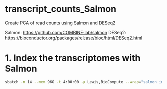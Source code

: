 # transcript_counts_Salmon
Create PCA of read counts using Salmon and DESeq2

  Salmon: https://github.com/COMBINE-lab/salmon
  DESeq2: https://bioconductor.org/packages/release/bioc/html/DESeq2.html


# 1. Index the transcriptomes with Salmon
```bash
sbatch -n 14 --mem 96G -t 4:00:00 -p Lewis,BioCompute --wrap="salmon index -t pan_trans_cds.fa -i pan_trans_cds_index -k 31 --keepDuplicates -p 14"
```
